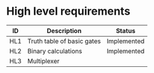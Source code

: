 # High level requirements

|ID|Description|Status|
|--|--|--|
|HL1|Truth table of basic gates|Implemented|
|HL2|Binary calculations|Implemented|
|HL3|Multiplexer|

